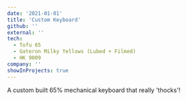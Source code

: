 ```yaml
---
date: '2021-01-01'
title: 'Custom Keyboard'
github: ''
external: ''
tech:
  - Tofu 65
  - Gateron Milky Yellows (Lubed + Filmed)
  - HK 9009
company: ''
showInProjects: true
---
```


A custom built 65% mechanical keyboard that really 'thocks'!
